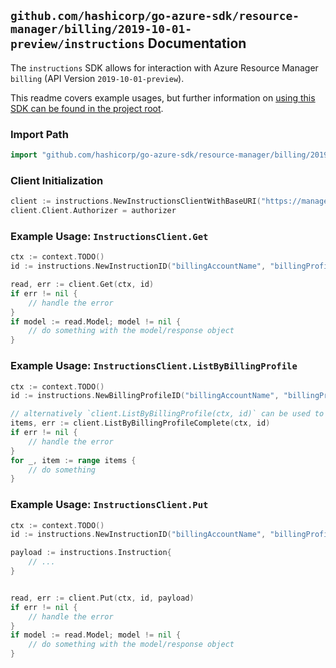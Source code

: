 
## `github.com/hashicorp/go-azure-sdk/resource-manager/billing/2019-10-01-preview/instructions` Documentation

The `instructions` SDK allows for interaction with Azure Resource Manager `billing` (API Version `2019-10-01-preview`).

This readme covers example usages, but further information on [using this SDK can be found in the project root](https://github.com/hashicorp/go-azure-sdk/tree/main/docs).

### Import Path

```go
import "github.com/hashicorp/go-azure-sdk/resource-manager/billing/2019-10-01-preview/instructions"
```


### Client Initialization

```go
client := instructions.NewInstructionsClientWithBaseURI("https://management.azure.com")
client.Client.Authorizer = authorizer
```


### Example Usage: `InstructionsClient.Get`

```go
ctx := context.TODO()
id := instructions.NewInstructionID("billingAccountName", "billingProfileName", "instructionName")

read, err := client.Get(ctx, id)
if err != nil {
	// handle the error
}
if model := read.Model; model != nil {
	// do something with the model/response object
}
```


### Example Usage: `InstructionsClient.ListByBillingProfile`

```go
ctx := context.TODO()
id := instructions.NewBillingProfileID("billingAccountName", "billingProfileName")

// alternatively `client.ListByBillingProfile(ctx, id)` can be used to do batched pagination
items, err := client.ListByBillingProfileComplete(ctx, id)
if err != nil {
	// handle the error
}
for _, item := range items {
	// do something
}
```


### Example Usage: `InstructionsClient.Put`

```go
ctx := context.TODO()
id := instructions.NewInstructionID("billingAccountName", "billingProfileName", "instructionName")

payload := instructions.Instruction{
	// ...
}


read, err := client.Put(ctx, id, payload)
if err != nil {
	// handle the error
}
if model := read.Model; model != nil {
	// do something with the model/response object
}
```
